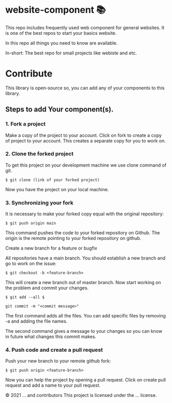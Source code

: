 # website-component 📚

This repo includes frequently used web component for general websites. It is one of the best repos to start your basics website.

In this repo all things you need to know are available.

In-short: The best repo for small projects like webiste and etc.

# Contribute
This library is open-source so, you can add any of your components to this library.

## Steps to add Your component(s).

### 1. Fork a project
Make a copy of the project to your account. Click on fork to create a copy of project to your account. This creates a separate copy for you to work on.

### 2. Clone the forked project
To get this project on your development machine we use clone command of git.

```
$ git clone (link of your forked project)
```

Now you have the project on your local machine.

### 3. Synchronizing your fork
It is necessary to make your forked copy equal with the original repository:

```
$ git push origin main
```

This command pushes the code to your forked repository on Github. The origin is the remote pointing to your forked repository on github.

Create a new branch for a feature or bugfix

All repositories have a main branch. You should establish a new branch and go to work on the issue:

```
$ git checkout -b <feature-branch>
```

This will create a new branch out of master branch. Now start working on the problem and commit your changes.

```
$ git add --all $
``` 

```
git commit -m "<commit message>" 
```

The first command adds all the files. You can add specific files by removing -a and adding the file names. 

The second command gives a message to your changes so you can know in future what changes this commit makes. 

### 4. Push code and create a pull request
Push your new branch to your remote github fork:

```
$ git push origin <feature-branch> 
```

Now you can help the project by opening a pull request. Click on create pull request and add a name to your pull request. 

© 2021 ... and contributors
This project is licensed under the ... license.
